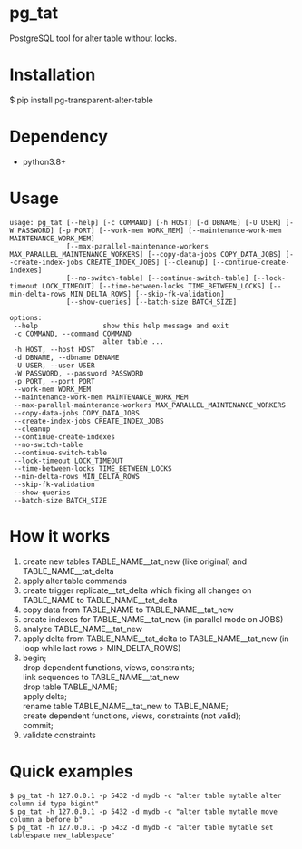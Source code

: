 pg_tat
======================

PostgreSQL tool for alter table without locks.

# Installation

$ pip install pg-transparent-alter-table 

# Dependency

* python3.8+

# Usage

    usage: pg_tat [--help] [-c COMMAND] [-h HOST] [-d DBNAME] [-U USER] [-W PASSWORD] [-p PORT] [--work-mem WORK_MEM] [--maintenance-work-mem MAINTENANCE_WORK_MEM]
                  [--max-parallel-maintenance-workers MAX_PARALLEL_MAINTENANCE_WORKERS] [--copy-data-jobs COPY_DATA_JOBS] [--create-index-jobs CREATE_INDEX_JOBS] [--cleanup] [--continue-create-indexes]
                  [--no-switch-table] [--continue-switch-table] [--lock-timeout LOCK_TIMEOUT] [--time-between-locks TIME_BETWEEN_LOCKS] [--min-delta-rows MIN_DELTA_ROWS] [--skip-fk-validation]
                  [--show-queries] [--batch-size BATCH_SIZE]
      
    options:
     --help                show this help message and exit
     -c COMMAND, --command COMMAND
                           alter table ...
     -h HOST, --host HOST
     -d DBNAME, --dbname DBNAME
     -U USER, --user USER
     -W PASSWORD, --password PASSWORD
     -p PORT, --port PORT
     --work-mem WORK_MEM
     --maintenance-work-mem MAINTENANCE_WORK_MEM
     --max-parallel-maintenance-workers MAX_PARALLEL_MAINTENANCE_WORKERS
     --copy-data-jobs COPY_DATA_JOBS
     --create-index-jobs CREATE_INDEX_JOBS
     --cleanup
     --continue-create-indexes
     --no-switch-table
     --continue-switch-table
     --lock-timeout LOCK_TIMEOUT
     --time-between-locks TIME_BETWEEN_LOCKS
     --min-delta-rows MIN_DELTA_ROWS
     --skip-fk-validation
     --show-queries
     --batch-size BATCH_SIZE

# How it works

1. create new tables TABLE_NAME__tat_new (like original) and TABLE_NAME__tat_delta
1. apply alter table commands
1. create trigger replicate__tat_delta which fixing all changes on TABLE_NAME to TABLE_NAME__tat_delta
1. copy data from TABLE_NAME to TABLE_NAME__tat_new
1. create indexes for TABLE_NAME__tat_new (in parallel mode on JOBS)
1. analyze TABLE_NAME__tat_new
1. apply delta from TABLE_NAME__tat_delta to TABLE_NAME__tat_new (in loop while last rows > MIN_DELTA_ROWS)
1. begin;\
   drop dependent functions, views, constraints;\
   link sequences to TABLE_NAME__tat_new\
   drop table TABLE_NAME;\
   apply delta;\
   rename table TABLE_NAME__tat_new to TABLE_NAME;\
   create dependent functions, views, constraints (not valid);\
   commit;
1. validate constraints

# Quick examples

    $ pg_tat -h 127.0.0.1 -p 5432 -d mydb -c "alter table mytable alter column id type bigint" 
    $ pg_tat -h 127.0.0.1 -p 5432 -d mydb -c "alter table mytable move column a before b"
    $ pg_tat -h 127.0.0.1 -p 5432 -d mydb -c "alter table mytable set tablespace new_tablespace"

